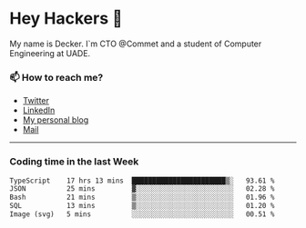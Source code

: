 # Hey Hackers 👋

My name is Decker. I`m CTO @Commet and a student of Computer Engineering at UADE.

### 📫 How to reach me?
- [Twitter](https://x.com/0xDecker) 
- [LinkedIn](https://www.linkedin.com/in/decker-urbano/) 
- [My personal blog](http://decker.sh) 
- [Mail](mailto:me@decker.sh)

---

### Coding time in the last Week

<!--START_SECTION:waka-->

```txt
TypeScript    17 hrs 13 mins  ███████████████████████▒░   93.61 %
JSON          25 mins         ▓░░░░░░░░░░░░░░░░░░░░░░░░   02.28 %
Bash          21 mins         ▒░░░░░░░░░░░░░░░░░░░░░░░░   01.96 %
SQL           13 mins         ▒░░░░░░░░░░░░░░░░░░░░░░░░   01.20 %
Image (svg)   5 mins          ░░░░░░░░░░░░░░░░░░░░░░░░░   00.51 %
```

<!--END_SECTION:waka-->
